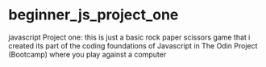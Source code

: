 # beginner_js_project_one
javascript Project one:
this is just a basic rock paper scissors game that i created 
its part of the coding foundations of Javascript in The Odin Project (Bootcamp)
where you play against a computer 
